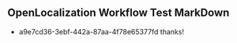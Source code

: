 ## OpenLocalization Workflow Test MarkDown
* a9e7cd36-3ebf-442a-87aa-4f78e65377fd thanks!

<!--HONumber=Jul16_HO4-->


